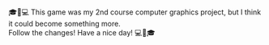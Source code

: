 🎓🍍💻 This game was my 2nd course computer graphics project, but I think it could become something more.                           
Follow the changes! Have a nice day! 💻🍍🎓
